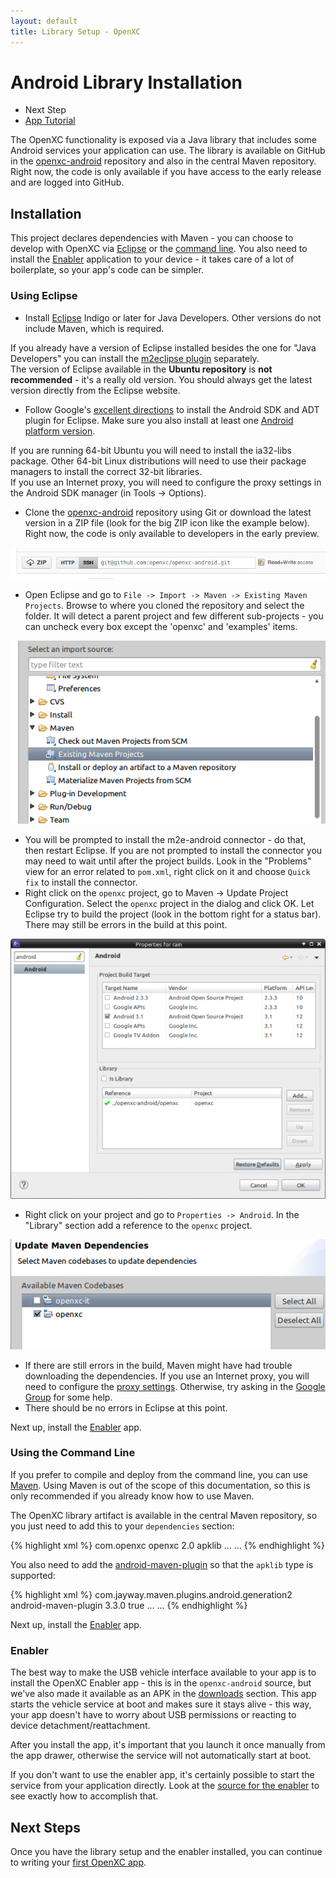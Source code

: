 ```yaml
---
layout: default
title: Library Setup - OpenXC
---
```


<div class="page-header">
    <h1>Android Library Installation</h1>
</div>

<div class="pull-right well">
    <ul class="nav nav-list">
        <li class="nav-header">Next Step</li>
        <li><a href="/getting-started/tutorial.html">
            App Tutorial <i class="icon-arrow-right"></i>
        </a></li>
    </p>
</div>

The OpenXC functionality is exposed via a Java library that includes some
Android services your application can use. The library is available on GitHub in
the [openxc-android][] repository and also in the central Maven repository.
Right now, the code is only available if you have access to the early release
and are logged into GitHub.


<div class="page-header">
    <h2>Installation</h2>
</div>

This project declares dependencies with Maven - you can choose to develop with
OpenXC via [Eclipse](#eclipse) or the [command line](#cli). You also need to
install the [Enabler](#enabler) application to your device - it takes care of a
lot of boilerplate, so your app's code can be simpler.

<div class="page-header">
    <h3><a name="eclipse">Using Eclipse</a></h3>
</div>

* Install [Eclipse](http://www.eclipse.org/downloads/) Indigo or later for Java
  Developers. Other versions do not include Maven, which is required.
<div class="alert alert-info">
If you already have a version of Eclipse installed besides the one for
"Java Developers" you can install the
<a href="http://www.eclipse.org/m2e/download/">m2eclipse plugin</a> separately.
</div>

<div class="alert alert-error">
The version of Eclipse available in the <strong>Ubuntu repository</strong> is
<strong>not recommended</strong> - it's a really old version. You should always
get the latest version directly from the Eclipse website.
</div>

* Follow Google's
  [excellent directions](http://developer.android.com/sdk/index.html) to
  install the Android SDK and ADT plugin for Eclipse. Make sure you also install
  at least one
  [Android platform version](http://developer.android.com/sdk/installing/adding-packages.html).

<div class="alert alert-error">
If you are running 64-bit Ubuntu you will need to install the ia32-libs package.
Other 64-bit Linux distributions will need to use their package managers to
install the correct 32-bit libraries.
</div>

<div class="alert alert-error">
If you use an Internet proxy, you will need to configure the proxy settings in
the Android SDK manager (in Tools -> Options).
</div>

* Clone the [openxc-android][] repository using Git or download the latest
  version in a ZIP file (look for the big ZIP icon like the example below).
  Right now, the code is only available to developers in the early preview.

<a href="https://github.com/openxc/openxc-android">
<img src="/images/screenshots/github.png" />
</a>

* Open Eclipse and go to `File -> Import -> Maven -> Existing Maven Projects`.
  Browse to where you cloned the repository and select the folder. It will
  detect a parent project and few different sub-projects - you can uncheck every
  box except the 'openxc' and 'examples' items.

![Importing a Maven Project in Eclipse](/images/screenshots/eclipse-import-maven.png)

* You will be prompted to install the m2e-android connector - do that, then
  restart Eclipse. If you are not prompted to install the connector you may need
  to wait until after the project builds. Look in the "Problems" view for an
  error related to `pom.xml`, right click on it and choose `Quick fix` to
  install the connector.
* Right click on the `openxc` project, go to Maven -> Update Project
  Configuration. Select the `openxc` project in the dialog and click OK. Let
  Eclipse try to build the project (look in the bottom right for a status bar).
  There may still be errors in the build at this point.

![Changing the Project Dependencies](/images/screenshots/eclipse-project-dependency.png)

* Right click on your project and go to `Properties -> Android`.
    In the "Library" section add a reference to the `openxc` project.

![Updating the Maven project config](/images/screenshots/eclipse-update-maven.png)

* If there are still errors in the build, Maven might have had trouble
  downloading the dependencies. If you use an Internet proxy, you will need to
  configure the [proxy settings](http://maven.apache.org/guides/mini/guide-proxies.html).
  Otherwise, try asking in the [Google Group](/overview/discuss.html) for some help.
* There should be no errors in Eclipse at this point.

Next up, install the [Enabler](#enabler) app.

<div class="page-header">
    <h3><a name="cli">Using the Command Line</a></h3>
</div>

If you prefer to compile and deploy from the command line, you can use
[Maven](http://maven.apache.org/download.html). Using Maven is out of the scope
of this documentation, so this is only recommended if you already know how to
use Maven.

The OpenXC library artifact is available in the central Maven repository, so you
just need to add this to your `dependencies` section:

{% highlight xml %}
<dependencyManagement>
    <dependencies>
        <dependency>
            <groupId>com.openxc</groupId>
            <artifactId>openxc</artifactId>
            <version>2.0</version>
            <type>apklib</type>
        </dependency>
        ...
    </dependencies>
    ...
</dependencyManagement>
{% endhighlight %}

You also need to add the
[android-maven-plugin](http://code.google.com/p/maven-android-plugin/) so that
the `apklib` type is supported:

{% highlight xml %}
<build>
    <pluginManagement>
        <plugins>
            <plugin>
                <groupId>com.jayway.maven.plugins.android.generation2</groupId>
                <artifactId>android-maven-plugin</artifactId>
                <version>3.3.0</version>
                <extensions>true</extensions>
            </plugin>
        </plugins>
        ...
    </pluginManagement>
    ...
</build>
{% endhighlight %}

Next up, install the [Enabler](#enabler) app.

<div class="page-header">
    <h3><a name="enabler">Enabler</a></h3>
</div>

The best way to make the USB vehicle interface available to your app is to
install the OpenXC Enabler app - this is in the `openxc-android` source, but
we've also made it available as an APK in the [downloads][] section. This app
starts the vehicle service at boot and makes sure it stays alive - this way,
your app doesn't have to worry about USB permissions or reacting to device
detachment/reattachment.

After you install the app, it's important that you launch it once manually from
the app drawer, otherwise the service will not automatically start at boot.

If you don't want to use the enabler app, it's certainly possible to start the
service from your application directly. Look at the [source for the
enabler][enabler] to see exactly how to accomplish that.

<div class="page-header">
<h2>Next Steps</h2>
</div>

Once you have the library setup and the enabler installed, you can continue to
writing your [first OpenXC app](/getting-started/tutorial.html).

[downloads]: https://github.com/openxc/openxc-android/downloads
[enabler]: https://github.com/openxc/openxc-android/tree/master/enabler
[openxc-android]: https://github.com/openxc/openxc-android
